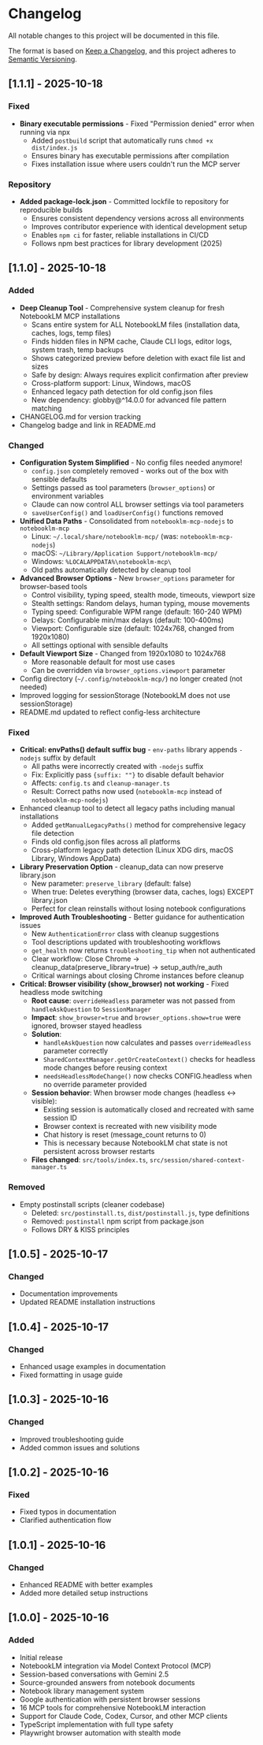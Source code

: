 # Changelog

All notable changes to this project will be documented in this file.

The format is based on [Keep a Changelog](https://keepachangelog.com/en/1.0.0/),
and this project adheres to [Semantic Versioning](https://semver.org/spec/v2.0.0.html).

## [1.1.1] - 2025-10-18

### Fixed
- **Binary executable permissions** - Fixed "Permission denied" error when running via npx
  - Added `postbuild` script that automatically runs `chmod +x dist/index.js`
  - Ensures binary has executable permissions after compilation
  - Fixes installation issue where users couldn't run the MCP server

### Repository
- **Added package-lock.json** - Committed lockfile to repository for reproducible builds
  - Ensures consistent dependency versions across all environments
  - Improves contributor experience with identical development setup
  - Enables `npm ci` for faster, reliable installations in CI/CD
  - Follows npm best practices for library development (2025)

## [1.1.0] - 2025-10-18

### Added
- **Deep Cleanup Tool** - Comprehensive system cleanup for fresh NotebookLM MCP installations
  - Scans entire system for ALL NotebookLM files (installation data, caches, logs, temp files)
  - Finds hidden files in NPM cache, Claude CLI logs, editor logs, system trash, temp backups
  - Shows categorized preview before deletion with exact file list and sizes
  - Safe by design: Always requires explicit confirmation after preview
  - Cross-platform support: Linux, Windows, macOS
  - Enhanced legacy path detection for old config.json files
  - New dependency: globby@^14.0.0 for advanced file pattern matching
- CHANGELOG.md for version tracking
- Changelog badge and link in README.md

### Changed
- **Configuration System Simplified** - No config files needed anymore!
  - `config.json` completely removed - works out of the box with sensible defaults
  - Settings passed as tool parameters (`browser_options`) or environment variables
  - Claude can now control ALL browser settings via tool parameters
  - `saveUserConfig()` and `loadUserConfig()` functions removed
- **Unified Data Paths** - Consolidated from `notebooklm-mcp-nodejs` to `notebooklm-mcp`
  - Linux: `~/.local/share/notebooklm-mcp/` (was: `notebooklm-mcp-nodejs`)
  - macOS: `~/Library/Application Support/notebooklm-mcp/`
  - Windows: `%LOCALAPPDATA%\notebooklm-mcp\`
  - Old paths automatically detected by cleanup tool
- **Advanced Browser Options** - New `browser_options` parameter for browser-based tools
  - Control visibility, typing speed, stealth mode, timeouts, viewport size
  - Stealth settings: Random delays, human typing, mouse movements
  - Typing speed: Configurable WPM range (default: 160-240 WPM)
  - Delays: Configurable min/max delays (default: 100-400ms)
  - Viewport: Configurable size (default: 1024x768, changed from 1920x1080)
  - All settings optional with sensible defaults
- **Default Viewport Size** - Changed from 1920x1080 to 1024x768
  - More reasonable default for most use cases
  - Can be overridden via `browser_options.viewport` parameter
- Config directory (`~/.config/notebooklm-mcp/`) no longer created (not needed)
- Improved logging for sessionStorage (NotebookLM does not use sessionStorage)
- README.md updated to reflect config-less architecture

### Fixed
- **Critical: envPaths() default suffix bug** - `env-paths` library appends `-nodejs` suffix by default
  - All paths were incorrectly created with `-nodejs` suffix
  - Fix: Explicitly pass `{suffix: ""}` to disable default behavior
  - Affects: `config.ts` and `cleanup-manager.ts`
  - Result: Correct paths now used (`notebooklm-mcp` instead of `notebooklm-mcp-nodejs`)
- Enhanced cleanup tool to detect all legacy paths including manual installations
  - Added `getManualLegacyPaths()` method for comprehensive legacy file detection
  - Finds old config.json files across all platforms
  - Cross-platform legacy path detection (Linux XDG dirs, macOS Library, Windows AppData)
- **Library Preservation Option** - cleanup_data can now preserve library.json
  - New parameter: `preserve_library` (default: false)
  - When true: Deletes everything (browser data, caches, logs) EXCEPT library.json
  - Perfect for clean reinstalls without losing notebook configurations
- **Improved Auth Troubleshooting** - Better guidance for authentication issues
  - New `AuthenticationError` class with cleanup suggestions
  - Tool descriptions updated with troubleshooting workflows
  - `get_health` now returns `troubleshooting_tip` when not authenticated
  - Clear workflow: Close Chrome → cleanup_data(preserve_library=true) → setup_auth/re_auth
  - Critical warnings about closing Chrome instances before cleanup
- **Critical: Browser visibility (show_browser) not working** - Fixed headless mode switching
  - **Root cause**: `overrideHeadless` parameter was not passed from `handleAskQuestion` to `SessionManager`
  - **Impact**: `show_browser=true` and `browser_options.show=true` were ignored, browser stayed headless
  - **Solution**:
    - `handleAskQuestion` now calculates and passes `overrideHeadless` parameter correctly
    - `SharedContextManager.getOrCreateContext()` checks for headless mode changes before reusing context
    - `needsHeadlessModeChange()` now checks CONFIG.headless when no override parameter provided
  - **Session behavior**: When browser mode changes (headless ↔ visible):
    - Existing session is automatically closed and recreated with same session ID
    - Browser context is recreated with new visibility mode
    - Chat history is reset (message_count returns to 0)
    - This is necessary because NotebookLM chat state is not persistent across browser restarts
  - **Files changed**: `src/tools/index.ts`, `src/session/shared-context-manager.ts`

### Removed
- Empty postinstall scripts (cleaner codebase)
  - Deleted: `src/postinstall.ts`, `dist/postinstall.js`, type definitions
  - Removed: `postinstall` npm script from package.json
  - Follows DRY & KISS principles

## [1.0.5] - 2025-10-17

### Changed
- Documentation improvements
- Updated README installation instructions

## [1.0.4] - 2025-10-17

### Changed
- Enhanced usage examples in documentation
- Fixed formatting in usage guide

## [1.0.3] - 2025-10-16

### Changed
- Improved troubleshooting guide
- Added common issues and solutions

## [1.0.2] - 2025-10-16

### Fixed
- Fixed typos in documentation
- Clarified authentication flow

## [1.0.1] - 2025-10-16

### Changed
- Enhanced README with better examples
- Added more detailed setup instructions

## [1.0.0] - 2025-10-16

### Added
- Initial release
- NotebookLM integration via Model Context Protocol (MCP)
- Session-based conversations with Gemini 2.5
- Source-grounded answers from notebook documents
- Notebook library management system
- Google authentication with persistent browser sessions
- 16 MCP tools for comprehensive NotebookLM interaction
- Support for Claude Code, Codex, Cursor, and other MCP clients
- TypeScript implementation with full type safety
- Playwright browser automation with stealth mode